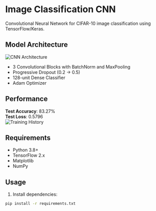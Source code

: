 # Image Classification CNN

Convolutional Neural Network for CIFAR-10 image classification using TensorFlow/Keras.

## Model Architecture
![CNN Architecture](https://via.placeholder.com/400x200?text=CNN+Architecture+Diagram)
- 3 Convolutional Blocks with BatchNorm and MaxPooling
- Progressive Dropout (0.2 → 0.5)
- 128-unit Dense Classifier
- Adam Optimizer

## Performance
**Test Accuracy**: 83.27%  
**Test Loss**: 0.5796  
![Training History](training_performance.png)

## Requirements
- Python 3.8+
- TensorFlow 2.x
- Matplotlib
- NumPy

## Usage
1. Install dependencies:
```bash
pip install -r requirements.txt
